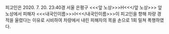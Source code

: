 피고인은 2020. 7. 20. 23:40경 서울 은평구 <<<앞 노상>>>H<<</앞 노상>>> 앞 노상에서 피해자 <<<내국인이름>>>I<<</내국인이름>>>이 피고인을 향해 차량 경적을 울렸다는 이유로 시비하여 차량에서 내린 피해자의 목을 손으로 1회 밀쳐 폭행하였다.